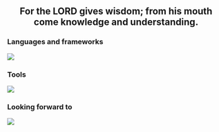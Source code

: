 <h2 align="center">For the LORD gives wisdom; from his mouth come knowledge and understanding. </h2>
<h3 align="left">Languages and frameworks</h3>
<p align="left">
      <img src="https://skillicons.dev/icons?i=cs,dotnet,godot" />
</p>

<h3 align="left">Tools</h3>
<p align="left">
      <img src="https://skillicons.dev/icons?i=windows,discord,git,github,visualstudio,vscode" />
</p>

<h3 align="left">Looking forward to</h3>
<p align="left">
            <img src="https://skillicons.dev/icons?i=php,laravel,mysql,powershell,unity"/>
</p>
